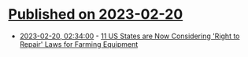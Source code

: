 # [Published on 2023-02-20](index.md)

* [2023-02-20, 02:34:00](https://news.slashdot.org/story/23/02/19/234231/11-us-states-are-now-considering-right-to-repair-laws-for-farming-equipment?utm_source=rss1.0mainlinkanon&utm_medium=feed) - [11 US States are Now Considering 'Right to Repair' Laws for Farming Equipment](https://news.slashdot.org/story/23/02/19/234231/11-us-states-are-now-considering-right-to-repair-laws-for-farming-equipment?utm_source=rss1.0mainlinkanon&utm_medium=feed)
